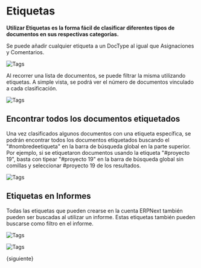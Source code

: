 <!-- add-breadcrumbs -->
# Etiquetas

**Utilizar Etiquetas es la forma fácil de clasificar diferentes tipos de documentos en sus respectivas categorías.**

Se puede añadir cualquier etiqueta a un DocType al igual que Asignaciones y Comentarios. 

![Tags](/docs/assets/img/using-erpnext/using-tags-1.gif)

Al recorrer una lista de documentos, se puede filtrar la misma utilizando etiquetas. A simple vista, se podrá ver el número de documentos vinculado a cada clasificación. 

![Tags](/docs/assets/img/using-erpnext/using-tags-2.png)

## Encontrar todos los documentos etiquetados

Una vez clasificados algunos documentos con una etiqueta específica, se podrán encontrar todos los documentos etiquetados buscando el "#nombredeetiqueta" en la barra de búsqueda global en la parte superior. Por ejemplo, si se etiquetaron documentos usando la etiqueta "#proyecto 19", basta con tipear "#proyecto 19" en la barra de búsqueda global sin comillas y seleccionar #proyecto 19 de los resultados. 

![Tags](/docs/assets/img/using-erpnext/find-tagged-documents.png)

## Etiquetas en Informes

Todas las etiquetas que pueden crearse en la cuenta ERPNext también pueden ser buscadas al utilizar un informe. Estas etiquetas también pueden buscarse como filtro en el informe. 

![Tags](/docs/assets/img/using-erpnext/using-tags-5.png)

![Tags](/docs/assets/img/using-erpnext/using-tags-6.png)

{siguiente}
